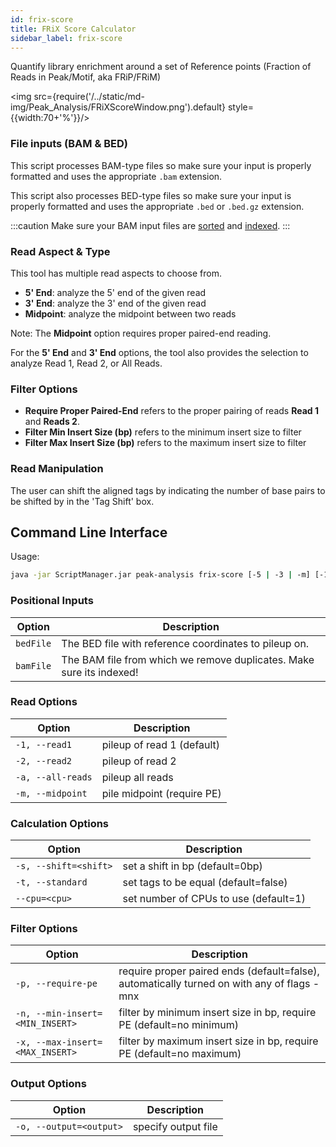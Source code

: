 ```yaml
---
id: frix-score
title: FRiX Score Calculator 
sidebar_label: frix-score
---
```


Quantify library enrichment around a set of Reference points (Fraction of Reads in Peak/Motif, aka FRiP/FRiM)

<img src={require('/../static/md-img/Peak_Analysis/FRiXScoreWindow.png').default} style={{width:70+'%'}}/>

### File inputs (BAM & BED)
This script processes BAM-type files so make sure your input is properly formatted and uses the appropriate `.bam` extension. 

This script also processes BED-type files so make sure your input is properly formatted and uses the appropriate `.bed` or `.bed.gz` extension. 

:::caution
Make sure your BAM input files are [sorted][sort-bam] and [indexed][bam-indexer].
:::

### Read Aspect & Type

This tool has multiple read aspects to choose from.
* **5' End**: analyze the 5' end of the given read
* **3' End**: analyze the 3' end of the given read
* **Midpoint**: analyze the midpoint between two reads

Note: The **Midpoint** option requires proper paired-end reading.

For the **5' End** and **3' End** options, the tool also provides the selection to analyze Read 1, Read 2, or All Reads.

### Filter Options

* **Require Proper Paired-End** refers to the proper pairing of reads **Read 1** and **Reads 2**.
* **Filter Min Insert Size (bp)** refers to the minimum insert size to filter
* **Filter Max Insert Size (bp)** refers to the maximum insert size to filter

### Read Manipulation

The user can shift the aligned tags by indicating the number of base pairs to be shifted by in the 'Tag Shift' box.

## Command Line Interface

Usage:
```bash
java -jar ScriptManager.jar peak-analysis frix-score [-5 | -3 | -m] [-1 | -2 | -a | -m] [-dhptVz] [--cpu=<cpu>] [-n=<MIN_INSERT>][-s=<shift>] [-x=<MAX_INSERT>] [-o=<output>] <bedFile> <bamFile>
```


### Positional Inputs

| Option | Description |
| ------ | ----------- |
| `bedFile` | The BED file with reference coordinates to pileup on. |
| `bamFile` | The BAM file from which we remove duplicates. Make sure its indexed! |


### Read Options

| Option | Description |
| ------ | ----------- |
| `-1, --read1` | pileup of read 1 (default) |
| `-2, --read2` | pileup of read 2 |
| `-a, --all-reads` | pileup all reads |
| `-m, --midpoint` | pile midpoint (require PE) |


### Calculation Options

| Option | Description |
| ------ | ----------- |
| `-s, --shift=<shift>` | set a shift in bp (default=0bp) |
| `-t, --standard` | set tags to be equal (default=false) |
| `--cpu=<cpu>` | set number of CPUs to use (default=1) |


### Filter Options

| Option | Description |
| ------ | ----------- |
| `-p, --require-pe` | require proper paired ends (default=false), automatically turned on with any of flags -mnx |
| `-n, --min-insert=<MIN_INSERT>` | filter by minimum insert size in bp, require PE (default=no minimum) |
| `-x, --max-insert=<MAX_INSERT>` | filter by maximum insert size in bp, require PE (default=no maximum) |

### Output Options
| Option | Description |
| ------ | ----------- |
| `-o, --output=<output>` | specify output file |


[file-format]:/docs/References/file-formats
[sort-bam]:/docs/Tools/bam-manipulation/sort-bam
[bam-indexer]:/docs/Tools/bam-manipulation/bam-indexer